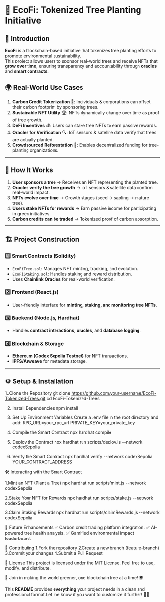 # 🌱 EcoFi: Tokenized Tree Planting Initiative

## 📖 Introduction
**EcoFi** is a blockchain-based initiative that tokenizes tree planting efforts to promote environmental sustainability.  
This project allows users to sponsor real-world trees and receive NFTs that **grow over time**, ensuring transparency and accountability through **oracles** and **smart contracts**.

## 🌍 Real-World Use Cases
1. **Carbon Credit Tokenization** 🌱: Individuals & corporations can offset their carbon footprint by sponsoring trees.  
2. **Sustainable NFT Utility** 🏆: NFTs dynamically change over time as proof of tree growth.  
3. **DeFi Incentives** 💰: Users can stake tree NFTs to earn passive rewards.  
4. **Oracles for Verification** 🔍: IoT sensors & satellite data verify that trees are actually planted.  
5. **Crowdsourced Reforestation** 🌳: Enables decentralized funding for tree-planting organizations.

---

## 🔧 How It Works
1. **User sponsors a tree** → Receives an NFT representing the planted tree.  
2. **Oracles verify the tree growth** → IoT sensors & satellite data confirm real-world impact.  
3. **NFTs evolve over time** → Growth stages (seed → sapling → mature tree).  
4. **Users stake NFTs for rewards** → Earn passive income for participating in green initiatives.  
5. **Carbon credits can be traded** → Tokenized proof of carbon absorption.  

---

## 🏗️ Project Construction

### **1️⃣ Smart Contracts (Solidity)**
- `EcoFiTree.sol`: Manages NFT minting, tracking, and evolution.
- `EcoFiStaking.sol`: Handles staking and reward distribution.
- Uses **Chainlink Oracles** for real-world verification.

### **2️⃣ Frontend (React.js)**
- User-friendly interface for **minting, staking, and monitoring tree NFTs**.

### **3️⃣ Backend (Node.js, Hardhat)**
- Handles **contract interactions**, **oracles**, and **database logging**.

### **4️⃣ Blockchain & Storage**
- **Ethereum (Codex Sepolia Testnet)** for NFT transactions.
- **IPFS/Arweave** for metadata storage.

---

## ⚙️ Setup & Installation

1..Clone the Repository 
git clone https://github.com/your-username/EcoFi-Tokenized-Trees.git
cd EcoFi-Tokenized-Trees

2. Install Dependencies
npm install

3. Set Up Environment Variables
Create a .env file in the root directory and add:
RPC_URL=your_rpc_url
PRIVATE_KEY=your_private_key

4. Compile the Smart Contract
npx hardhat compile

5. Deploy the Contract
npx hardhat run scripts/deploy.js --network codexSepolia

6. Verify the Smart Contract
npx hardhat verify --network codexSepolia YOUR_CONTRACT_ADDRESS

🛠️ Interacting with the Smart Contract

1.Mint an NFT (Plant a Tree)
npx hardhat run scripts/mint.js --network codexSepolia

2.Stake Your NFT for Rewards
npx hardhat run scripts/stake.js --network codexSepolia

3.Claim Staking Rewards
npx hardhat run scripts/claimRewards.js --network codexSepolia


🎯 Future Enhancements
✅ Carbon credit trading platform integration.
✅ AI-powered tree health analysis.
✅ Gamified environmental impact leaderboard.


🤝 Contributing
1.Fork the repository
2.Create a new branch (feature-branch)
3.Commit your changes
4.Submit a Pull Request


📜 License
This project is licensed under the MIT License. Feel free to use, modify, and distribute.

🚀 Join  in making the world greener, one blockchain tree at a time! 🌍


This **README** provides **everything** your project needs in a clean and professional format.Let me know if you want to customize it further! 🚀🌱